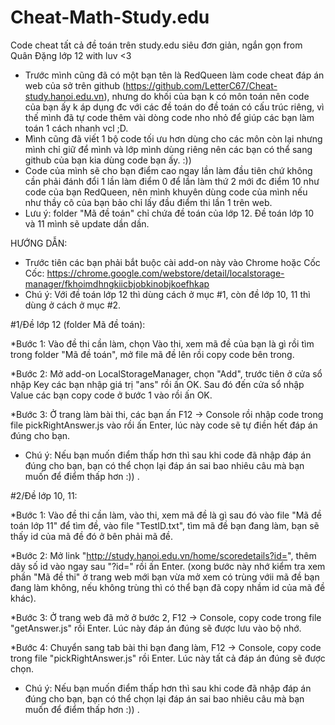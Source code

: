 # Cheat-Math-Study.edu
Code cheat tất cả đề toán trên study.edu siêu đơn giản, ngắn gọn from Quân Đặng lớp 12 with luv <3

* Trước mình cũng đã có một bạn tên là RedQueen làm code cheat đáp án web của sở trên github (https://github.com/LetterC67/Cheat-study.hanoi.edu.vn), nhưng do khối của bạn k có môn toán nên code của bạn ấy k áp dụng đc với các đề toán do đề toán có cấu trúc riêng, vì thế mình đã tự code thêm vài dòng code nho nhỏ để giúp các bạn làm toán 1 cách nhanh vcl ;D.
* Mình cũng đã viết 1 bộ code tối ưu hơn dùng cho các môn còn lại nhưng mình chỉ giữ để mình và lớp mình dùng riêng nên các bạn có thể sang github của bạn kia dùng code bạn ấy. :))
* Code của mình sẽ cho bạn điểm cao ngay lần làm đầu tiên chứ không cần phải đánh đổi 1 lần làm điểm 0 để lần làm thứ 2 mới đc điểm 10 như code của bạn RedQueen, nên mình khuyên dùng code của mình nếu như thầy cô của bạn bảo chỉ lấy đầu điểm thi lần 1 trên web.
* Lưu ý: folder "Mã đề toán" chỉ chứa đề toán của lớp 12. Đề toán lớp 10 và 11 mình sẽ update dần dần.


HƯỚNG DẪN:
* Trước tiên các bạn phải bắt buộc cài add-on này vào Chrome hoặc Cốc Cốc:
 https://chrome.google.com/webstore/detail/localstorage-manager/fkhoimdhngkiicbjobkinobjkoefhkap
* Chú ý: Với đề toán lớp 12 thì dùng cách ở mục #1, còn đề lớp 10, 11 thì dùng ở cách ở mục #2.
 

#1/Đề lớp 12 (folder Mã đề toán):

*Bước 1: Vào đề thi cần làm, chọn Vào thi, xem mã đề của bạn là gì rồi tìm trong folder "Mã đề toán", mở file mã đề lên rồi copy code bên trong.

*Bước 2: Mở add-on LocalStorageManager, chọn "Add", trước tiên ở cửa sổ nhập Key các bạn nhập giá trị "ans" rồi ấn OK. Sau đó đến cửa sổ nhập Value các bạn copy code ở bước 1 vào rồi ấn OK.

*Bước 3: Ở trang làm bài thi, các bạn ấn F12 -> Console rồi nhập code trong file pickRightAnswer.js vào rồi ấn Enter, lúc này code sẽ tự điền hết đáp án đúng cho bạn.
 
* Chú ý: Nếu bạn muốn điểm thấp hơn thì sau khi code đã nhập đáp án đúng cho bạn, bạn có thể chọn lại đáp án sai bao nhiêu câu mà bạn muốn để điểm thấp hơn :)) .


#2/Đề lớp 10, 11:

*Bước 1: Vào đề thi cần làm, vào thi, xem mã đề là gì sau đó vào file "Mã đề toán lớp 11" để tìm đề, vào file "TestID.txt", tìm mã đề bạn đang làm, bạn sẽ thấy id của mã đề đó ở bên phải mã đề.

*Bước 2: Mở link "http://study.hanoi.edu.vn/home/scoredetails?id=", thêm dãy số id vào ngay sau "?id=" rồi ấn Enter. (xong bước này nhớ kiểm tra xem phần "Mã đề thi" ở trang web mới bạn vừa mở xem có trùng vớii mã đề bạn đang làm không, nếu không trùng thì có thể bạn đã copy nhầm id của mã đề khác).

*Bước 3: Ở trang web đã mở ở bước 2, F12 -> Console, copy code trong file "getAnswer.js" rồi Enter. Lúc này đáp án đúng sẽ được lưu vào bộ nhớ.

*Bước 4: Chuyển sang tab bài thi bạn đang làm, F12 -> Console, copy code trong file "pickRightAnswer.js" rồi Enter. Lúc này tất cả đáp án đúng sẽ được chọn.


* Chú ý: Nếu bạn muốn điểm thấp hơn thì sau khi code đã nhập đáp án đúng cho bạn, bạn có thể chọn lại đáp án sai bao nhiêu câu mà bạn muốn để điểm thấp hơn :)) .

